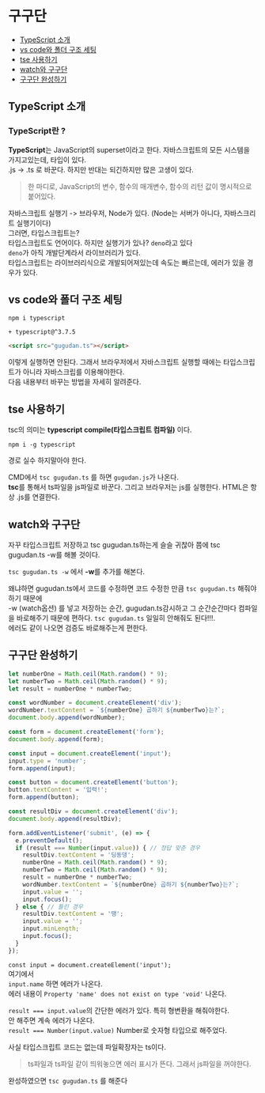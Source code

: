 # 구구단

+ [TypeScript 소개](#TypeScript-소개)
+ [vs code와 폴더 구조 세팅](#vs-code와-폴더-구조-세팅)
+ [tse 사용하기](#tse-사용하기)
+ [watch와 구구단](#watch와-구구단)
+ [구구단 완성하기](#구구단-완성하기)

## TypeScript 소개

### TypeScript란 ? 
<strong>TypeScript</strong>는 JavaScript의 superset이라고 한다. 자바스크립트의 모든 시스템을 가지고있는데, 타입이 있다. <br>
.js -> .ts 로 바꾼다. 하지만 반대는 되긴하지만 많은 고생이 있다. <br>

> 한 마디로, JavaScript의 변수, 함수의 매개변수, 함수의 리턴 값이 명시적으로 붙어있다. <br>

자바스크립트 실행기 -> 브라우저, Node가 있다. (Node는 서버가 아니다, 자바스크리트 실행기이다) <br>
그러면, 타입스크립트는? <br>
타입스크립트도 언어이다. 하지만 실행기가 있나? `deno`라고 있다 <br>
`deno`가 아직 개발단계라서 라이브러리가 있다. <br>
타입스크립트는 라이브러리식으로 개발되어져있는데 속도는 빠르는데, 에러가 있을 경우가 있다.  <br>


## vs code와 폴더 구조 세팅

<pre><code>npm i typescript 

+ typescript@^3.7.5
</code></pre>

```html
<script src="gugudan.ts"></script>
```
이렇게 실행하면 안된다. 그래서 브라우저에서 자바스크립트 실행할 때에는 타입스크립트가 아니라 자바스크립를 이용해야한다.<br>
다음 내용부터 바꾸는 방법을 자세히 알려준다.


## tse 사용하기

tsc의 의미는 <strong>typescript compile(타입스크립트 컴파일)</strong> 이다.<br>

<pre><code>npm i -g typescript
</code></pre>
경로 실수 하지말아야 한다.

CMD에서 `tsc gugudan.ts` 를 하면 `gugudan.js`가 나온다. <br>
<strong>tsc</strong>를 통해서 ts파일을 js파일로 바꾼다. 그리고 브라우저는 js를 실행한다. HTML은 항상 .js를 연결한다. 


## watch와 구구단

자꾸 타입스크립트 저장하고 tsc gugudan.ts하는게 슬슬 귀찮아 쯤에 tsc gugudan.ts -w를 해볼 것이다.<br>

`tsc gugudan.ts -w` 에서 <strong>-w</strong>를 추가를 해본다. <br>

왜냐하면 gugudan.ts에서 코드를 수정하면 코드 수정한 만큼 `tsc gugudan.ts` 해줘야하기 때문에 <br>
-w (watch옵션) 를 넣고 저장하는 순간,  gugudan.ts감시하고 그 순간순간마다 컴파일을 바로해주기 때문에 편하다. `tsc gugudan.ts` 일일히 안해줘도 된다!!!. <br>
에러도 같이 나오면 검증도 바로해주는게 편한다. <br>


## 구구단 완성하기

```ts
let numberOne = Math.ceil(Math.random() * 9);
let numberTwo = Math.ceil(Math.random() * 9);
let result = numberOne * numberTwo;

const wordNumber = document.createElement('div');
wordNumber.textContent = `${numberOne} 곱하기 ${numberTwo}는?`;
document.body.append(wordNumber);

const form = document.createElement('form');
document.body.append(form);

const input = document.createElement('input');
input.type = 'number';
form.append(input);

const button = document.createElement('button');
button.textContent = '입력!';
form.append(button);

const resultDiv = document.createElement('div');
document.body.append(resultDiv);

form.addEventListener('submit', (e) => {
  e.preventDefault();
  if (result === Number(input.value)) { // 정답 맞춘 경우
    resultDiv.textContent = '딩동댕';
    numberOne = Math.ceil(Math.random() * 9);
    numberTwo = Math.ceil(Math.random() * 9);
    result = numberOne * numberTwo;
    wordNumber.textContent = `${numberOne} 곱하기 ${numberTwo}는?`;
    input.value = '';
    input.focus();
  } else { // 틀린 경우
    resultDiv.textContent = '땡';
    input.value = '';
    input.minLength;
    input.focus();
  }
});
```

`const input = document.createElement('input');` <br>
여기에서 <br>
`input.name` 하면 에러가 나온다. <br>
에러 내용이 `Property 'name' does not exist on type 'void'` 나온다. <br>

`result === input.value`의 간단한 에러가 있다. 특히 형변환을 해줘야한다. <br> 
안 해주면 계속 에러가 나온다.<br>
`result === Number(input.value)` Number로 숫자형 타입으로 해주었다. <br> 

사실 타입스크립트 코드는 없는데 파일확장자는 ts이다. <br> 
> ts파일과 ts파일 같이 띄워놓으면 에러 표시가 뜬다. 그래서 js파일을 꺼야한다. <br> 

완성하였으면 `tsc gugudan.ts` 를 해준다
